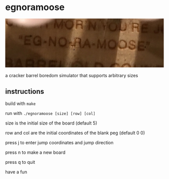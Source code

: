 egnoramoose
===========

![egnoramoose image](./egnoramoose.jpg)

a cracker barrel boredom simulator that supports arbitrary sizes

instructions
------------

build with `make`

run with `./egnoramoose [size] [row] [col]`

size is the initial size of the board (default 5)

row and col are the initial coordinates of the blank peg (default 0 0)

press j to enter jump coordinates and jump direction

press n to make a new board

press q to quit

have a fun
